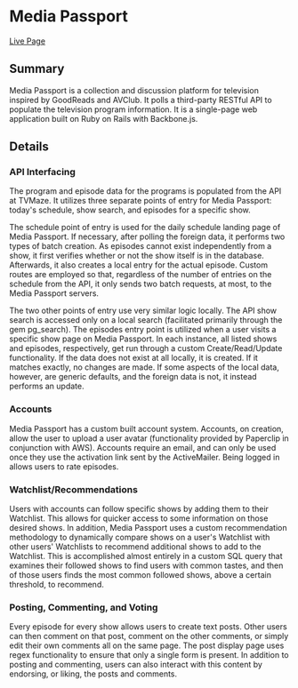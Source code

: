 # Media Passport

[Live Page][live]

[live]: http://media-passport.com/

## Summary
Media Passport is a collection and discussion platform for television inspired by GoodReads and AVClub.  It polls a third-party RESTful API to populate the television program information.  It is a single-page web application built on Ruby on Rails with Backbone.js.

## Details

### API Interfacing
The program and episode data for the programs is populated from the API at TVMaze.  It utilizes three separate points of entry for Media Passport: today's schedule, show search, and episodes for a specific show.

The schedule point of entry is used for the daily schedule landing page of Media Passport.  If necessary, after polling the foreign data, it performs two types of batch creation.  As episodes cannot exist independently from a show, it first verifies whether or not the show itself is in the database.  Afterwards, it also creates a local entry for the actual episode.  Custom routes are employed so that, regardless of the number of entries on the schedule from the API, it only sends two batch requests, at most, to the Media Passport servers.

The two other points of entry use very similar logic locally.  The API show search is accessed only on a local search (facilitated primarily through the gem pg_search).  The episodes entry point is utilized when a user visits a specific show page on Media Passport.  In each instance, all listed shows and episodes, respectively, get run through a custom Create/Read/Update functionality.  If the data does not exist at all locally, it is created.  If it matches exactly, no changes are made.  If some aspects of the local data, however, are generic defaults, and the foreign data is not, it instead performs an update.

### Accounts
Media Passport has a custom built account system.  Accounts, on creation, allow the user to upload a user avatar (functionality provided by Paperclip in conjunction with AWS).  Accounts require an email, and can only be used once they use the activation link sent by the ActiveMailer.  Being logged in allows users to rate episodes.

### Watchlist/Recommendations
Users with accounts can follow specific shows by adding them to their Watchlist.  This allows for quicker access to some information on those desired shows.  In addition, Media Passport uses a custom recommendation methodology to dynamically compare shows on a user's Watchlist with other users' Watchlists to recommend additional shows to add to the Watchlist.  This is accomplished almost entirely in a custom SQL query that examines their followed shows to find users with common tastes, and then of those users finds the most common followed shows, above a certain threshold, to recommend.

### Posting, Commenting, and Voting
Every episode for every show allows users to create text posts.  Other users can then comment on that post, comment on the other comments, or simply edit their own comments all on the same page.  The post display page uses regex functionality to ensure that only a single form is present.  In addition to posting and commenting, users can also interact with this content by endorsing, or liking, the posts and comments. 
